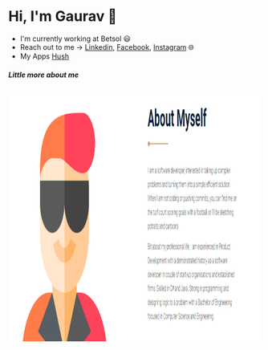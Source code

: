 # Hi, I'm Gaurav 👋

 - I'm currently working at Betsol :smiley: 
 - Reach out to me -> [Linkedin], [Facebook], [Instagram] :globe_with_meridians: 
 - My Apps [Hush]

##### Little more about me
<img src="https://github.com/gauravmadarkal/gauravmadarkal/blob/master/aboutme.PNG" width="800" height="500">

   [Website]: <https://github.com/joemccann/dillinger>
   [Linkedin]: <https://www.linkedin.com/in/gaurav-madarkal-354b0b140/>
   [Facebook]: <https://www.facebook.com/gaurav.madarkal/t>
   [Instagram]: <https://www.instagram.com/gauravmadarkal//>
   [Hush]: <https://hushapps.in>
  
